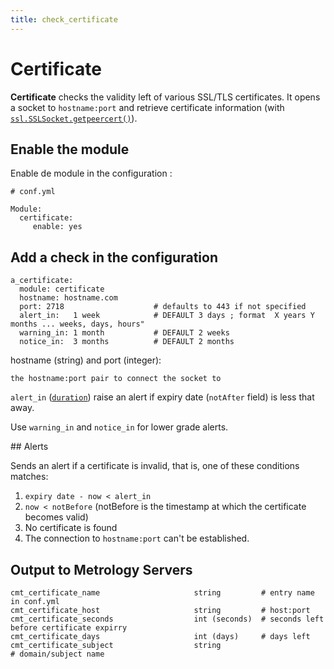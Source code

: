 ```yaml
---
title: check_certificate
---
```


# Certificate

**Certificate** checks the validity left of various SSL/TLS certificates.
It opens a socket to `hostname:port` and retrieve certificate information (with
[`ssl.SSLSocket.getpeercert()`](https://docs.python.org/3/library/ssl.html#ssl.SSLSocket.getpeercert)).


## Enable the module

Enable de module in the configuration :

    # conf.yml

    Module:
      certificate:
         enable: yes

## Add a check in the configuration

    a_certificate:
      module: certificate
      hostname: hostname.com
      port: 2718                    # defaults to 443 if not specified
      alert_in:   1 week            # DEFAULT 3 days ; format  X years Y months ... weeks, days, hours"
      warning_in: 1 month           # DEFAULT 2 weeks
      notice_in:  3 months          # DEFAULT 2 months


hostname (string) and port (integer):

    the hostname:port pair to connect the socket to

`alert_in` ([`duration`](duration.md)) raise an alert if expiry date (`notAfter` field) is less that <duration> away.

Use `warning_in` and `notice_in` for lower grade alerts.


## Alerts

Sends an alert if a certificate is invalid, that is, one of these conditions
matches:

1. `expiry date - now < alert_in`
2. `now < notBefore` (notBefore is the timestamp at which the certificate
   becomes valid)
3. No certificate is found
4. The connection to `hostname:port` can't be established.


## Output to Metrology Servers

    cmt_certificate_name                     string         # entry name in conf.yml
    cmt_certificate_host                     string         # host:port
    cmt_certificate_seconds                  int (seconds)  # seconds left before certificate expirry
    cmt_certificate_days                     int (days)     # days left
    cmt_certificate_subject                  string         # domain/subject name
